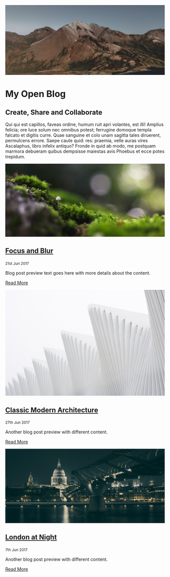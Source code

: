![Mountain](images/mountain.jpg ":class=header-tall-image-full-width")

# My Open Blog

## Create, Share and Collaborate

Qui qui est capillos, faveas ordine, humum ruit apri volantes, est illi! Amplius felicia; ore luce solum nec omnibus potest; ferrugine domoque templa falcato et digitis curre. Quae sanguine et colo unam sagitta tales diruerent, permulcens errore. Saepe caute quid: res: praemia, velle auras vires Ascalaphus, libro infelix antiquo? Fronde in quid ab modo, me postquam marmora debueram quibus dempsisse maiestas avis Phoebus et ecce potes trepidum.

<div class="card-list">
  <div class="card">

  [![Blog Post Image](focus-and-blur/unsplash-focus.jpg)](focus-and-blur.md)

  ## [Focus and Blur](focus-and-blur.md)
  
  <small>21st Jun 2017 </small>

  Blog post preview text goes here with more details about the content.  

  [Read More](focus-and-blur.md ":class=navpill")

  </div>
  <div class="card">

  [![Blog Post Image](classic-modern-architecture/unsplash-luca-bravo.jpg)](classic-modern-architecture.md)

  ## [Classic Modern Architecture](classic-modern-architecture.md)

  <small>27th Jun 2017 </small>

  Another blog post preview with different content.  

  [Read More](classic-modern-architecture/item.md ":class=navpill")
    
  </div>
    <div class="card">

  [![Blog Post Image](london-at-night/unsplash-london-night.jpg)](london-at-night.md)

  ## [London at Night](london-at-night.md)

  <small>7th Jun 2017</small>

  Another blog post preview with different content.  

  [Read More](london-at-night.md ":class=navpill")
    
  </div>
</div>
